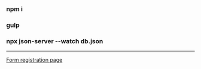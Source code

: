 ### npm i

### gulp

### npx json-server --watch db.json

***

[Form registration page](https://github.com/Grinch3214/form-registration/dist)
